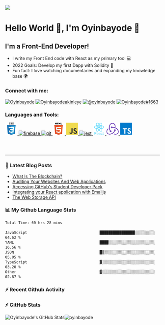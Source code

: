 ![](https://komarev.com/ghpvc/?username=Oyinbayode&label=MY+VIEWS&color=blue)

# Hello World 👶, I'm Oyinbayode 👋

## I'm a Front-End Developer!

- I write my Front End code with React as my primary tool 💻
- 2022 Goals: Develop my first Dapp with Solidity 🎯
- Fun fact: I love watching documentaries and expanding my knowledge base 🌍

### Connect with me:

<p align="left">
<a href="https://twitter.com/iamoyinbayode" target="blank"><img align="center" src="https://raw.githubusercontent.com/rahuldkjain/github-profile-readme-generator/master/src/images/icons/Social/twitter.svg" alt="Oyinbayode" height="30" width="40" /></a>
<a href="https://linkedin.com/in/oyinbayodeakinleye" target="blank"><img align="center" src="https://raw.githubusercontent.com/rahuldkjain/github-profile-readme-generator/master/src/images/icons/Social/linked-in-alt.svg" alt="Oyinbayodeakinleye" height="30" width="40" /></a>
<a href="https://hashnode.com/@oyinbayode" target="blank"><img align="center" src="https://seeklogo.com/images/H/hashnode-logo-B114767E70-seeklogo.com.png" alt="@oyinbayode" height="30" width="30" /></a>
<a href="https://discord.gg/Oyinbayode#1663" target="blank"><img align="center" src="https://raw.githubusercontent.com/rahuldkjain/github-profile-readme-generator/master/src/images/icons/Social/discord.svg" alt="Oyinbayode#1663" height="30" width="40" /></a>
</p>

### Languages and Tools:

<p align="left"> <a href="https://www.w3schools.com/css/" target="_blank" rel="noreferrer"> <img src="https://raw.githubusercontent.com/devicons/devicon/master/icons/css3/css3-original-wordmark.svg" alt="css3" width="40" height="40"/> </a> <a href="https://firebase.google.com/" target="_blank" rel="noreferrer"> <img src="https://www.vectorlogo.zone/logos/firebase/firebase-icon.svg" alt="firebase" width="40" height="40"/> </a> <a href="https://git-scm.com/" target="_blank" rel="noreferrer"> <img src="https://www.vectorlogo.zone/logos/git-scm/git-scm-icon.svg" alt="git" width="40" height="40"/> </a> <a href="https://www.w3.org/html/" target="_blank" rel="noreferrer"> <img src="https://raw.githubusercontent.com/devicons/devicon/master/icons/html5/html5-original-wordmark.svg" alt="html5" width="40" height="40"/> </a> <a href="https://developer.mozilla.org/en-US/docs/Web/JavaScript" target="_blank" rel="noreferrer"> <img src="https://raw.githubusercontent.com/devicons/devicon/master/icons/javascript/javascript-original.svg" alt="javascript" width="40" height="40"/> </a> <a href="https://jestjs.io" target="_blank" rel="noreferrer"> <img src="https://www.vectorlogo.zone/logos/jestjsio/jestjsio-icon.svg" alt="jest" width="40" height="40"/> </a> <a href="https://reactjs.org/" target="_blank" rel="noreferrer"> <img src="https://raw.githubusercontent.com/devicons/devicon/master/icons/react/react-original-wordmark.svg" alt="react" width="40" height="40"/> </a> <a href="https://redux.js.org" target="_blank" rel="noreferrer"> <img src="https://raw.githubusercontent.com/devicons/devicon/master/icons/redux/redux-original.svg" alt="redux" width="40" height="40"/> </a> <a href="https://www.typescriptlang.org/" target="_blank" rel="noreferrer"> <img src="https://raw.githubusercontent.com/devicons/devicon/master/icons/typescript/typescript-original.svg" alt="typescript" width="40" height="40"/> </a> </p>

<br />
<br />

---

### 📕 Latest Blog Posts

<!-- BLOG-POST-LIST:START -->
- [What Is The Blockchain?](https://oyinbayode.hashnode.dev/what-is-the-blockchain)
- [Auditing Your Websites And Web Applications](https://oyinbayode.hashnode.dev/auditing-your-websites-and-web-applications)
- [Accessing GitHub&#39;s Student Developer Pack](https://oyinbayode.hashnode.dev/accessing-githubs-student-developer-pack)
- [Integrating your React application with Emailjs](https://oyinbayode.hashnode.dev/integrating-your-react-application-with-emailjs)
- [The Web Storage API](https://oyinbayode.hashnode.dev/the-web-storage-api)
<!-- BLOG-POST-LIST:END -->

### 📊 My Github Language Stats

<div>
  <!--START_SECTION:waka-->

```text
Total Time: 60 hrs 28 mins

JavaScript                                 ████████████████░░░░░░░░░   64.62 %
YAML                                       ████░░░░░░░░░░░░░░░░░░░░░   16.56 %
JSON                                       █▒░░░░░░░░░░░░░░░░░░░░░░░   05.05 %
TypeScript                                 ▓░░░░░░░░░░░░░░░░░░░░░░░░   03.20 %
Other                                      ▓░░░░░░░░░░░░░░░░░░░░░░░░   02.87 %
```

<!--END_SECTION:waka-->
</div>

### ⚡ Recent Github Activity

<!--START_SECTION:activity-->

<!--END_SECTION:activity-->

### ⚡ GitHub Stats
<p>
  <img align="left" alt="Oyinbayode's GitHub Stats" src="https://github-readme-stats.vercel.app/api?username=Oyinbayode&show_icons=true&locale=en&layout=compact&hide_border=false&title_color=ff652f&icon_color=FFE400&bg_color=09131B&text_color=ffffff&border_color=0c1a25" />

<img align="left" src="https://github-readme-stats.vercel.app/api/top-langs?username=oyinbayode&show_icons=true&locale=en&layout=compact&hide_border=false&title_color=ff652f&icon_color=FFE400&bg_color=09131B&text_color=ffffff&border_color=0c1a25" alt="oyinbayode" />
</p>

<br />
<br />


<p>
  
</p>


